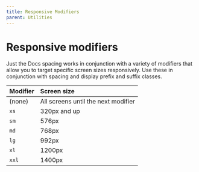 ```yaml
---
title: Responsive Modifiers
parent: Utilities
---
```


# Responsive modifiers

Just the Docs spacing works in conjunction with a variety of modifiers that allow you to target specific screen sizes responsively. Use these in conjunction with spacing and display prefix and suffix classes.

| Modifier  | Screen size                          |
|:----------|:-------------------------------------|
| (none)    | All screens until the next modifier  |
| `xs`      | 320px and up                         |
| `sm`      | 576px                                |
| `md`      | 768px                                |
| `lg`      | 992px                                |
| `xl`      | 1200px                               |
| `xxl`      | 1400px                               |
